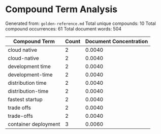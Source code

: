 # Compound Term Analysis

Generated from: `golden-reference.md`
Total unique compounds: 10
Total compound occurrences: 61
Total document words: 504

| Compound Term | Count | Document Concentration |
|---------------|-------|------------------------|
| cloud native | 2 | 0.0040 |
| cloud-native | 2 | 0.0040 |
| development time | 2 | 0.0040 |
| development-time | 2 | 0.0040 |
| distribution time | 2 | 0.0040 |
| distribution-time | 2 | 0.0040 |
| fastest startup | 2 | 0.0040 |
| trade offs | 2 | 0.0040 |
| trade-offs | 2 | 0.0040 |
| container deployment | 3 | 0.0060 |
